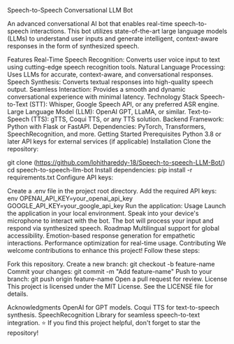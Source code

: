 Speech-to-Speech Conversational LLM Bot


An advanced conversational AI bot that enables real-time speech-to-speech interactions. This bot utilizes state-of-the-art large language models (LLMs) to understand user inputs and generate intelligent, context-aware responses in the form of synthesized speech.

Features
Real-Time Speech Recognition: Converts user voice input to text using cutting-edge speech recognition tools.
Natural Language Processing: Uses LLMs for accurate, context-aware, and conversational responses.
Speech Synthesis: Converts textual responses into high-quality speech output.
Seamless Interaction: Provides a smooth and dynamic conversational experience with minimal latency.
Technology Stack
Speech-to-Text (STT): Whisper, Google Speech API, or any preferred ASR engine.
Large Language Model (LLM): OpenAI GPT, LLaMA, or similar.
Text-to-Speech (TTS): gTTS, Coqui TTS, or any TTS solution.
Backend Framework: Python with Flask or FastAPI.
Dependencies: PyTorch, Transformers, SpeechRecognition, and more.
Getting Started
Prerequisites
Python 3.8 or later
API keys for external services (if applicable)
Installation
Clone the repository:

git clone (https://github.com/lohithareddy-18/Speech-to-speech-LLM-Bot/)
cd speech-to-speech-llm-bot
Install dependencies:
pip install -r requirements.txt
Configure API keys:

Create a .env file in the project root directory.
Add the required API keys:
env
OPENAI_API_KEY=your_openai_api_key
GOOGLE_API_KEY=your_google_api_key
Run the application:
Usage
Launch the application in your local environment.
Speak into your device's microphone to interact with the bot.
The bot will process your input and respond via synthesized speech.
Roadmap
 Multilingual support for global accessibility.
 Emotion-based response generation for empathetic interactions.
 Performance optimization for real-time usage.
Contributing
We welcome contributions to enhance this project! Follow these steps:

Fork this repository.
Create a new branch:
git checkout -b feature-name
Commit your changes:
git commit -m "Add feature-name"
Push to your branch:
git push origin feature-name
Open a pull request for review.
License
This project is licensed under the MIT License. See the LICENSE file for details.

Acknowledgments
OpenAI for GPT models.
Coqui TTS for text-to-speech synthesis.
SpeechRecognition Library for seamless speech-to-text integration.
⭐ If you find this project helpful, don't forget to star the repository!

